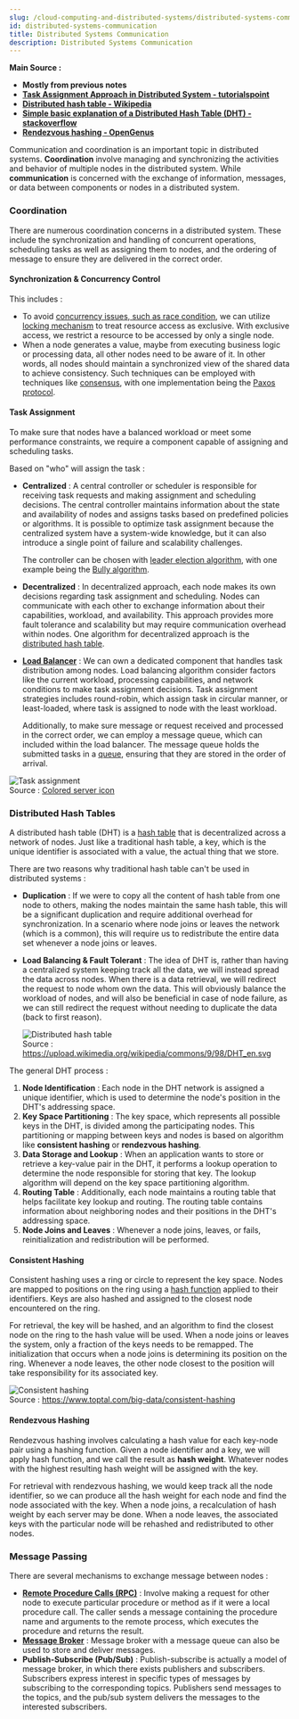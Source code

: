 ```yaml
---
slug: /cloud-computing-and-distributed-systems/distributed-systems-communication
id: distributed-systems-communication
title: Distributed Systems Communication
description: Distributed Systems Communication
---
```


**Main Source :**

- **Mostly from previous notes**
- **[Task Assignment Approach in Distributed System - tutorialspoint](https://www.tutorialspoint.com/task-assignment-approach-in-distributed-system)**
- **[Distributed hash table - Wikipedia](https://en.wikipedia.org/wiki/Distributed_hash_table)**
- **[Simple basic explanation of a Distributed Hash Table (DHT) - stackoverflow](https://stackoverflow.com/questions/144360/simple-basic-explanation-of-a-distributed-hash-table-dht)**
- **[Rendezvous hashing - OpenGenus](https://iq.opengenus.org/rendezvous-hashing/)**

Communication and coordination is an important topic in distributed systems. **Coordination** involve managing and synchronizing the activities and behavior of multiple nodes in the distributed system. While **communication** is concerned with the exchange of information, messages, or data between components or nodes in a distributed system.

### Coordination

There are numerous coordination concerns in a distributed system. These include the synchronization and handling of concurrent operations, scheduling tasks as well as assigning them to nodes, and the ordering of message to ensure they are delivered in the correct order.

#### Synchronization & Concurrency Control

This includes :

- To avoid [concurrency issues, such as race condition](/operating-system/multithreading#multithreading-problems), we can utilize [locking mechanism](/cloud-computing-and-distributed-systems/distributed-database#locking) to treat resource access as exclusive. With exclusive access, we restrict a resource to be accessed by only a single node.
- When a node generates a value, maybe from executing business logic or processing data, all other nodes need to be aware of it. In other words, all nodes should maintain a synchronized view of the shared data to achieve consistency. Such techniques can be employed with techniques like [consensus](/cloud-computing-and-distributed-systems/distributed-systems-model#consensus), with one implementation being the [Paxos protocol](/cloud-computing-and-distributed-systems/distributed-systems-model#paxos).

#### Task Assignment

To make sure that nodes have a balanced workload or meet some performance constraints, we require a component capable of assigning and scheduling tasks.

Based on "who" will assign the task :

- **Centralized** : A central controller or scheduler is responsible for receiving task requests and making assignment and scheduling decisions. The central controller maintains information about the state and availability of nodes and assigns tasks based on predefined policies or algorithms. It is possible to optimize task assignment because the centralized system have a system-wide knowledge, but it can also introduce a single point of failure and scalability challenges.

  The controller can be chosen with [leader election algorithm](/cloud-computing-and-distributed-systems/distributed-systems-model#leader-election), with one example being the [Bully algorithm](/cloud-computing-and-distributed-systems/distributed-systems-model#bully-algorithm).

- **Decentralized** : In decentralized approach, each node makes its own decisions regarding task assignment and scheduling. Nodes can communicate with each other to exchange information about their capabilities, workload, and availability. This approach provides more fault tolerance and scalability but may require communication overhead within nodes. One algorithm for decentralized approach is the [distributed hash table](#distributed-hash-tables).

- **[Load Balancer](/software-engineering/system-design#load-balancer)** : We can own a dedicated component that handles task distribution among nodes. Load balancing algorithm consider factors like the current workload, processing capabilities, and network conditions to make task assignment decisions. Task assignment strategies includes round-robin, which assign task in circular manner, or least-loaded, where task is assigned to node with the least workload.

  Additionally, to make sure message or request received and processed in the correct order, we can employ a message queue, which can included within the load balancer. The message queue holds the submitted tasks in a [queue](/data-structures-and-algorithms/queue), ensuring that they are stored in the order of arrival.

![Task assignment](./task-assignment.png)  
Source : [Colored server icon](https://www.iconfinder.com/icons/4706235/data_server_database_datacenter_main_server_server_icon)

### Distributed Hash Tables

A distributed hash table (DHT) is a [hash table](/data-structures-and-algorithms/hash-table) that is decentralized across a network of nodes. Just like a traditional hash table, a key, which is the unique identifier is associated with a value, the actual thing that we store.

There are two reasons why traditional hash table can't be used in distributed systems :

- **Duplication** : If we were to copy all the content of hash table from one node to others, making the nodes maintain the same hash table, this will be a significant duplication and require additional overhead for synchronization. In a scenario where node joins or leaves the network (which is a common), this will require us to redistribute the entire data set whenever a node joins or leaves.

- **Load Balancing & Fault Tolerant** : The idea of DHT is, rather than having a centralized system keeping track all the data, we will instead spread the data across nodes. When there is a data retrieval, we will redirect the request to node whom own the data. This will obviously balance the workload of nodes, and will also be beneficial in case of node failure, as we can still redirect the request without needing to duplicate the data (back to first reason).

  ![Distributed hash table](./dht.png)  
   Source : https://upload.wikimedia.org/wikipedia/commons/9/98/DHT_en.svg

The general DHT process :

1. **Node Identification** : Each node in the DHT network is assigned a unique identifier, which is used to determine the node's position in the DHT's addressing space.
2. **Key Space Partitioning** : The key space, which represents all possible keys in the DHT, is divided among the participating nodes. This partitioning or mapping between keys and nodes is based on algorithm like **consistent hashing** or **rendezvous hashing**.
3. **Data Storage and Lookup** : When an application wants to store or retrieve a key-value pair in the DHT, it performs a lookup operation to determine the node responsible for storing that key. The lookup algorithm will depend on the key space partitioning algorithm.
4. **Routing Table** : Additionally, each node maintains a routing table that helps facilitate key lookup and routing. The routing table contains information about neighboring nodes and their positions in the DHT's addressing space.
5. **Node Joins and Leaves** : Whenever a node joins, leaves, or fails, reinitialization and redistribution will be performed.

#### Consistent Hashing

Consistent hashing uses a ring or circle to represent the key space. Nodes are mapped to positions on the ring using a [hash function](/computer-security/hash-function) applied to their identifiers. Keys are also hashed and assigned to the closest node encountered on the ring.

For retrieval, the key will be hashed, and an algorithm to find the closest node on the ring to the hash value will be used. When a node joins or leaves the system, only a fraction of the keys needs to be remapped. The initialization that occurs when a node joins is determining its position on the ring. Whenever a node leaves, the other node closest to the position will take responsibility for its associated key.

![Consistent hashing](./consistent-hashing.png)  
Source : https://www.toptal.com/big-data/consistent-hashing

#### Rendezvous Hashing

Rendezvous hashing involves calculating a hash value for each key-node pair using a hashing function. Given a node identifier and a key, we will apply hash function, and we call the result as **hash weight**. Whatever nodes with the highest resulting hash weight will be assigned with the key.

For retrieval with rendezvous hashing, we would keep track all the node identifier, so we can produce all the hash weight for each node and find the node associated with the key. When a node joins, a recalculation of hash weight by each server may be done. When a node leaves, the associated keys with the particular node will be rehashed and redistributed to other nodes.

### Message Passing

There are several mechanisms to exchange message between nodes :

- **[Remote Procedure Calls (RPC)](/backend-system/rpc)** : Involve making a request for other node to execute particular procedure or method as if it were a local procedure call. The caller sends a message containing the procedure name and arguments to the remote process, which executes the procedure and returns the result.
- **[Message Broker](/backend-system/message-broker)** : Message broker with a message queue can also be used to store and deliver messages.
- **Publish-Subscribe (Pub/Sub)** : Publish-subscribe is actually a model of message broker, in which there exists publishers and subscribers. Subscribers express interest in specific types of messages by subscribing to the corresponding topics. Publishers send messages to the topics, and the pub/sub system delivers the messages to the interested subscribers.
